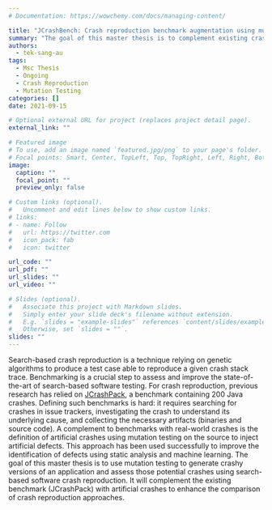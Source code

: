```yaml
---
# Documentation: https://wowchemy.com/docs/managing-content/

title: "JCrashBench: Crash reproduction benchmark augmentation using mutation testing"
summary: "The goal of this master thesis is to complement existing crash reproduction benchmarks by using mutation testing to generate crashy versions of an application and assess those potential crashes using search-based crash reproduction."
authors:
  - tek-sang-au
tags:
  - Msc Thesis
  - Ongoing
  - Crash Reproduction
  - Mutation Testing
categories: []
date: 2021-09-15

# Optional external URL for project (replaces project detail page).
external_link: ""

# Featured image
# To use, add an image named `featured.jpg/png` to your page's folder.
# Focal points: Smart, Center, TopLeft, Top, TopRight, Left, Right, BottomLeft, Bottom, BottomRight.
image:
  caption: ""
  focal_point: ""
  preview_only: false

# Custom links (optional).
#   Uncomment and edit lines below to show custom links.
# links:
# - name: Follow
#   url: https://twitter.com
#   icon_pack: fab
#   icon: twitter

url_code: ""
url_pdf: ""
url_slides: ""
url_video: ""

# Slides (optional).
#   Associate this project with Markdown slides.
#   Simply enter your slide deck's filename without extension.
#   E.g. `slides = "example-slides"` references `content/slides/example-slides.md`.
#   Otherwise, set `slides = ""`.
slides: ""
---
```


Search-based crash reproduction is a technique relying on genetic algorithms to produce a test case able to reproduce a given crash stack trace. Benchmarking is a crucial step to assess and improve the state-of-the-art of search-based software testing. For crash reproduction, previous research has relied on [JCrashPack](https://github.com/STAMP-project/JCrashPack), a benchmark containing 200 Java crashes. Defining such benchmarks is hard: it requires searching for crashes in issue trackers, investigating the crash to understand its underlying cause, and collecting the necessary artifacts (binaries and source code). A complement to benchmarks with real-world crashes is the definition of artificial crashes using mutation testing on the source to inject artificial defects. This approach has been used successfully to improve the identification of defects using static analysis and machine learning.
The goal of this master thesis is to use mutation testing to generate crashy versions of an application and assess those potential crashes using search-based software crash reproduction. It will complement the existing benchmark (JCrashPack) with artificial crashes to enhance the comparison of crash reproduction approaches.
